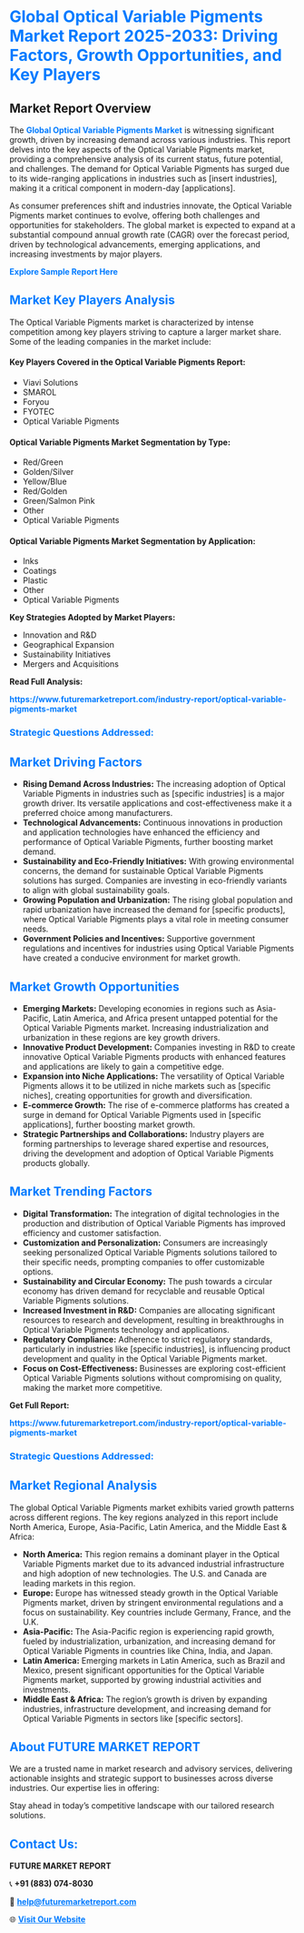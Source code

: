 <h1 style="color: #007BFF;">Global Optical Variable Pigments Market Report 2025-2033: Driving Factors, Growth Opportunities, and Key Players</h1>

<section id="overview">
<h2>Market Report Overview</h2>
<p>The <a href="https://www.futuremarketreport.com/industry-report/optical-variable-pigments-market" style="color: #007BFF; text-decoration: none;"><strong>Global Optical Variable Pigments Market</strong></a> is witnessing significant growth, driven by increasing demand across various industries. This report delves into the key aspects of the Optical Variable Pigments market, providing a comprehensive analysis of its current status, future potential, and challenges. The demand for Optical Variable Pigments has surged due to its wide-ranging applications in industries such as [insert industries], making it a critical component in modern-day [applications].</p>
<p>As consumer preferences shift and industries innovate, the Optical Variable Pigments market continues to evolve, offering both challenges and opportunities for stakeholders. The global market is expected to expand at a substantial compound annual growth rate (CAGR) over the forecast period, driven by technological advancements, emerging applications, and increasing investments by major players.</p>
</section>

<section id="overview">
<p><a href="https://www.futuremarketreport.com/request-sample/reportId=96874" style="color: #007BFF; text-decoration: none;"><strong>Explore Sample Report Here</strong></a></p>
</section>

<section id="key-players">
<h2 style="color: #007BFF;">Market Key Players Analysis</h2>
<p>The Optical Variable Pigments market is characterized by intense competition among key players striving to capture a larger market share. Some of the leading companies in the market include:</p>
<h4>Key Players Covered in the Optical Variable Pigments Report:</h4>
<ul><li>Viavi Solutions</li><li>SMAROL</li><li>Foryou</li><li>FYOTEC</li><li>Optical Variable Pigments</li></ul>
<h4>Optical Variable Pigments Market Segmentation by Type:</h4>
<ul><li>Red/Green</li><li>Golden/Silver</li><li>Yellow/Blue</li><li>Red/Golden</li><li>Green/Salmon Pink</li><li>Other</li><li>Optical Variable Pigments</li></ul>

<h4>Optical Variable Pigments Market Segmentation by Application:</h4>
<ul><li>Inks</li><li>Coatings</li><li>Plastic</li><li>Other</li><li>Optical Variable Pigments</li></ul>
<p><strong>Key Strategies Adopted by Market Players:</strong></p>
<ul>
<li>Innovation and R&D</li>
<li>Geographical Expansion</li>
<li>Sustainability Initiatives</li>
<li>Mergers and Acquisitions</li>
</ul>
</section>

<section>
<p><strong>Read Full Analysis: </strong></p><a href="https://www.futuremarketreport.com/industry-report/optical-variable-pigments-market" style="color: #007BFF; text-decoration: none;"><strong>https://www.futuremarketreport.com/industry-report/optical-variable-pigments-market</strong></a>
<h3 style="color: #007BFF;">Strategic Questions Addressed:</h3>
</section>

<section id="driving-factors">
<h2 style="color: #007BFF;">Market Driving Factors</h2>
<ul>
<li><strong>Rising Demand Across Industries:</strong> The increasing adoption of Optical Variable Pigments in industries such as [specific industries] is a major growth driver. Its versatile applications and cost-effectiveness make it a preferred choice among manufacturers.</li>
<li><strong>Technological Advancements:</strong> Continuous innovations in production and application technologies have enhanced the efficiency and performance of Optical Variable Pigments, further boosting market demand.</li>
<li><strong>Sustainability and Eco-Friendly Initiatives:</strong> With growing environmental concerns, the demand for sustainable Optical Variable Pigments solutions has surged. Companies are investing in eco-friendly variants to align with global sustainability goals.</li>
<li><strong>Growing Population and Urbanization:</strong> The rising global population and rapid urbanization have increased the demand for [specific products], where Optical Variable Pigments plays a vital role in meeting consumer needs.</li>
<li><strong>Government Policies and Incentives:</strong> Supportive government regulations and incentives for industries using Optical Variable Pigments have created a conducive environment for market growth.</li>
</ul>
</section>

<section id="growth-opportunities">
<h2 style="color: #007BFF;">Market Growth Opportunities</h2>
<ul>
<li><strong>Emerging Markets:</strong> Developing economies in regions such as Asia-Pacific, Latin America, and Africa present untapped potential for the Optical Variable Pigments market. Increasing industrialization and urbanization in these regions are key growth drivers.</li>
<li><strong>Innovative Product Development:</strong> Companies investing in R&D to create innovative Optical Variable Pigments products with enhanced features and applications are likely to gain a competitive edge.</li>
<li><strong>Expansion into Niche Applications:</strong> The versatility of Optical Variable Pigments allows it to be utilized in niche markets such as [specific niches], creating opportunities for growth and diversification.</li>
<li><strong>E-commerce Growth:</strong> The rise of e-commerce platforms has created a surge in demand for Optical Variable Pigments used in [specific applications], further boosting market growth.</li>
<li><strong>Strategic Partnerships and Collaborations:</strong> Industry players are forming partnerships to leverage shared expertise and resources, driving the development and adoption of Optical Variable Pigments products globally.</li>
</ul>
</section>

<section id="trending-factors">
<h2 style="color: #007BFF;">Market Trending Factors</h2>
<ul>
<li><strong>Digital Transformation:</strong> The integration of digital technologies in the production and distribution of Optical Variable Pigments has improved efficiency and customer satisfaction.</li>
<li><strong>Customization and Personalization:</strong> Consumers are increasingly seeking personalized Optical Variable Pigments solutions tailored to their specific needs, prompting companies to offer customizable options.</li>
<li><strong>Sustainability and Circular Economy:</strong> The push towards a circular economy has driven demand for recyclable and reusable Optical Variable Pigments solutions.</li>
<li><strong>Increased Investment in R&D:</strong> Companies are allocating significant resources to research and development, resulting in breakthroughs in Optical Variable Pigments technology and applications.</li>
<li><strong>Regulatory Compliance:</strong> Adherence to strict regulatory standards, particularly in industries like [specific industries], is influencing product development and quality in the Optical Variable Pigments market.</li>
<li><strong>Focus on Cost-Effectiveness:</strong> Businesses are exploring cost-efficient Optical Variable Pigments solutions without compromising on quality, making the market more competitive.</li>
</ul>
</section>

<section>
<p><strong>Get Full Report: </strong></p><a href="https://www.futuremarketreport.com/industry-report/optical-variable-pigments-market" style="color: #007BFF; text-decoration: none;"><strong>https://www.futuremarketreport.com/industry-report/optical-variable-pigments-market</strong></a>
<h3 style="color: #007BFF;">Strategic Questions Addressed:</h3>
</section>


<section id="regional-analysis">
<h2 style="color: #007BFF;">Market Regional Analysis</h2>
<p>The global Optical Variable Pigments market exhibits varied growth patterns across different regions. The key regions analyzed in this report include North America, Europe, Asia-Pacific, Latin America, and the Middle East & Africa:</p>
<ul>
<li><strong>North America:</strong> This region remains a dominant player in the Optical Variable Pigments market due to its advanced industrial infrastructure and high adoption of new technologies. The U.S. and Canada are leading markets in this region.</li>
<li><strong>Europe:</strong> Europe has witnessed steady growth in the Optical Variable Pigments market, driven by stringent environmental regulations and a focus on sustainability. Key countries include Germany, France, and the U.K.</li>
<li><strong>Asia-Pacific:</strong> The Asia-Pacific region is experiencing rapid growth, fueled by industrialization, urbanization, and increasing demand for Optical Variable Pigments in countries like China, India, and Japan.</li>
<li><strong>Latin America:</strong> Emerging markets in Latin America, such as Brazil and Mexico, present significant opportunities for the Optical Variable Pigments market, supported by growing industrial activities and investments.</li>
<li><strong>Middle East & Africa:</strong> The region’s growth is driven by expanding industries, infrastructure development, and increasing demand for Optical Variable Pigments in sectors like [specific sectors].</li>
</ul>
</section>

<footer>
<h2 style="color: #007BFF;">About FUTURE MARKET REPORT</h2>
<p>We are a trusted name in market research and advisory services, delivering actionable insights and strategic support to businesses across diverse industries. Our expertise lies in offering:</p>

<p>Stay ahead in today’s competitive landscape with our tailored research solutions.</p>

<h2 style="color: #007BFF;">Contact Us:</h2>
<p><strong>FUTURE MARKET REPORT</strong></p>
<p>📞 <strong>+91 (883) 074-8030</strong></p>
<p>📧 <strong><a href="mailto:help@futuremarketreport.com" style="color: #007BFF;">help@futuremarketreport.com</a></strong></p>
<p>🌐 <strong><a href="https://www.futuremarketreport.com/" style="color: #007BFF;">Visit Our Website</a></strong></p>
</footer>